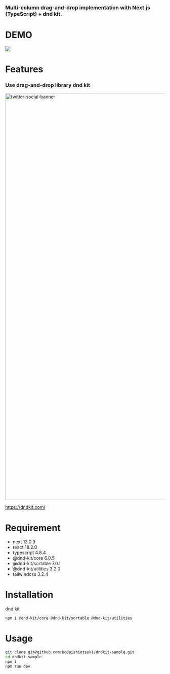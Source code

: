 ### Multi-column drag-and-drop implementation with Next.js (TypeScript) + dnd kit.
 
# DEMO
 
![](https://storage.googleapis.com/zenn-user-upload/2e2bfff0b75e-20221114.gif)

# Features
 
### Use drag-and-drop library dnd kit
<img width="1280" alt="twitter-social-banner" src="https://user-images.githubusercontent.com/92905502/201656361-212fa81a-71f6-4acc-a70f-029545123d3c.png">



<https://dndkit.com/>
 
# Requirement
* next 13.0.3
* react 18.2.0
* typescript 4.8.4
* @dnd-kit/core 6.0.5
* @dnd-kit/sortable 7.0.1
* @dnd-kit/utilities 3.2.0
* tailwindcss 3.2.4
 
# Installation
 
dnd kit

```bash
npm i @dnd-kit/core @dnd-kit/sortable @dnd-kit/utilities
```
 
# Usage
 
```bash
git clone git@github.com:kodaishiotsuki/dndkit-sample.git
cd dndkit-sample
npm i
npm run dev
```
 
